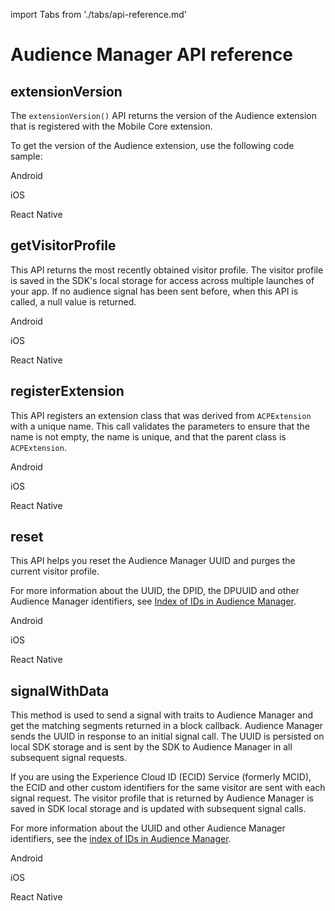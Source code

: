 import Tabs from './tabs/api-reference.md'

# Audience Manager API reference

## extensionVersion

The `extensionVersion()` API returns the version of the Audience extension that is registered with the Mobile Core extension.

To get the version of the Audience extension, use the following code sample:

<TabsBlock orientation="horizontal" slots="heading, content" repeat="3"/>

Android 

<Tabs query="platform=android&api=extension-version"/>

iOS

<Tabs query="platform=ios&api=extension-version"/>

React Native

<Tabs query="platform=react-native&api=extension-version"/>

## getVisitorProfile

This API returns the most recently obtained visitor profile. The visitor profile is saved in the SDK's local storage for access across multiple launches of your app. If no audience signal has been sent before, when this API is called, a null value is returned.

<TabsBlock orientation="horizontal" slots="heading, content" repeat="3"/>

Android

<Tabs query="platform=android&api=get-visitor-profile"/>

iOS

<Tabs query="platform=ios&api=get-visitor-profile"/>

React Native

<Tabs query="platform=react-native&api=get-visitor-profile"/>

## registerExtension

This API registers an extension class that was derived from `ACPExtension` with a unique name. This call validates the parameters to ensure that the name is not empty, the name is unique, and that the parent class is `ACPExtension`.

<TabsBlock orientation="horizontal" slots="heading, content" repeat="3"/>

Android

<Tabs query="platform=android&api=register-extension"/>

iOS

<Tabs query="platform=ios&api=register-extension"/>

React Native

<Tabs query="platform=react-native&api=register-extension"/>

## reset

This API helps you reset the Audience Manager UUID and purges the current visitor profile.

<InlineAlert variant="info" slots="text"/>

For more information about the UUID, the DPID, the DPUUID and other Audience Manager identifiers, see [Index of IDs in Audience Manager](https://experienceleague.adobe.com/docs/audience-manager/user-guide/reference/ids-in-aam.html).

<TabsBlock orientation="horizontal" slots="heading, content" repeat="3"/>

Android

<Tabs query="platform=android&api=reset"/>

iOS

<Tabs query="platform=ios&api=reset"/>

React Native

<Tabs query="platform=react-native&api=reset"/>

## signalWithData

This method is used to send a signal with traits to Audience Manager and get the matching segments returned in a block callback. Audience Manager sends the UUID in response to an initial signal call. The UUID is persisted on local SDK storage and is sent by the SDK to Audience Manager in all subsequent signal requests.

If you are using the Experience Cloud ID (ECID) Service (formerly MCID), the ECID and other custom identifiers for the same visitor are sent with each signal request. The visitor profile that is returned by Audience Manager is saved in SDK local storage and is updated with subsequent signal calls.

<InlineAlert variant="info" slots="text"/>

For more information about the UUID and other Audience Manager identifiers, see the [index of IDs in Audience Manager](https://experienceleague.adobe.com/docs/audience-manager/user-guide/reference/ids-in-aam.html).

<TabsBlock orientation="horizontal" slots="heading, content" repeat="3"/>

Android

<Tabs query="platform=android&api=signal-with-data"/>

iOS

<Tabs query="platform=ios&api=signal-with-data"/>

React Native

<Tabs query="platform=react-native&api=signal-with-data"/>
